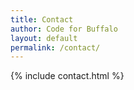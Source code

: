 ```yaml
---
title: Contact
author: Code for Buffalo
layout: default
permalink: /contact/
---
```


{% include contact.html %}
